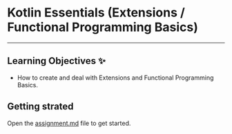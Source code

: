 # Kotlin Essentials (Extensions / Functional Programming Basics)
---
## Learning Objectives ✨
- How to create and deal with Extensions and Functional Programming Basics.

## Getting strated
Open the [assignment.md](assignment.md) file to get started.
